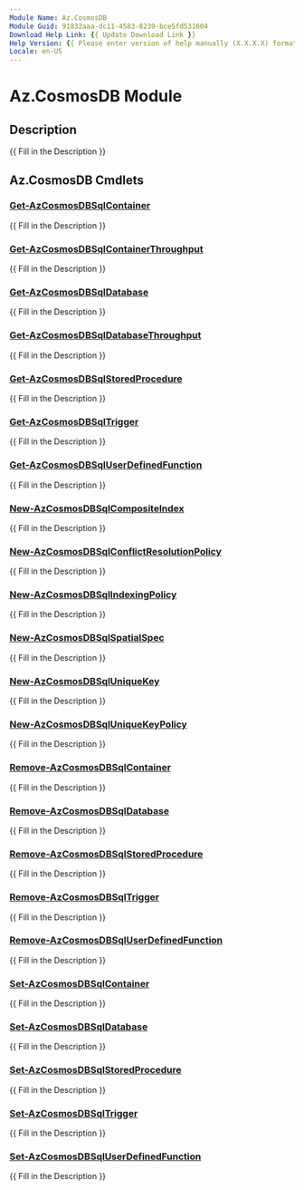 ```yaml
---
Module Name: Az.CosmosDB
Module Guid: 91832aaa-dc11-4583-8239-bce5fd531604
Download Help Link: {{ Update Download Link }}
Help Version: {{ Please enter version of help manually (X.X.X.X) format }}
Locale: en-US
---
```


# Az.CosmosDB Module
## Description
{{ Fill in the Description }}

## Az.CosmosDB Cmdlets
### [Get-AzCosmosDBSqlContainer](Get-AzCosmosDBSqlContainer.md)
{{ Fill in the Description }}

### [Get-AzCosmosDBSqlContainerThroughput](Get-AzCosmosDBSqlContainerThroughput.md)
{{ Fill in the Description }}

### [Get-AzCosmosDBSqlDatabase](Get-AzCosmosDBSqlDatabase.md)
{{ Fill in the Description }}

### [Get-AzCosmosDBSqlDatabaseThroughput](Get-AzCosmosDBSqlDatabaseThroughput.md)
{{ Fill in the Description }}

### [Get-AzCosmosDBSqlStoredProcedure](Get-AzCosmosDBSqlStoredProcedure.md)
{{ Fill in the Description }}

### [Get-AzCosmosDBSqlTrigger](Get-AzCosmosDBSqlTrigger.md)
{{ Fill in the Description }}

### [Get-AzCosmosDBSqlUserDefinedFunction](Get-AzCosmosDBSqlUserDefinedFunction.md)
{{ Fill in the Description }}

### [New-AzCosmosDBSqlCompositeIndex](New-AzCosmosDBSqlCompositeIndex.md)
{{ Fill in the Description }}

### [New-AzCosmosDBSqlConflictResolutionPolicy](New-AzCosmosDBSqlConflictResolutionPolicy.md)
{{ Fill in the Description }}

### [New-AzCosmosDBSqlIndexingPolicy](New-AzCosmosDBSqlIndexingPolicy.md)
{{ Fill in the Description }}

### [New-AzCosmosDBSqlSpatialSpec](New-AzCosmosDBSqlSpatialSpec.md)
{{ Fill in the Description }}

### [New-AzCosmosDBSqlUniqueKey](New-AzCosmosDBSqlUniqueKey.md)
{{ Fill in the Description }}

### [New-AzCosmosDBSqlUniqueKeyPolicy](New-AzCosmosDBSqlUniqueKeyPolicy.md)
{{ Fill in the Description }}

### [Remove-AzCosmosDBSqlContainer](Remove-AzCosmosDBSqlContainer.md)
{{ Fill in the Description }}

### [Remove-AzCosmosDBSqlDatabase](Remove-AzCosmosDBSqlDatabase.md)
{{ Fill in the Description }}

### [Remove-AzCosmosDBSqlStoredProcedure](Remove-AzCosmosDBSqlStoredProcedure.md)
{{ Fill in the Description }}

### [Remove-AzCosmosDBSqlTrigger](Remove-AzCosmosDBSqlTrigger.md)
{{ Fill in the Description }}

### [Remove-AzCosmosDBSqlUserDefinedFunction](Remove-AzCosmosDBSqlUserDefinedFunction.md)
{{ Fill in the Description }}

### [Set-AzCosmosDBSqlContainer](Set-AzCosmosDBSqlContainer.md)
{{ Fill in the Description }}

### [Set-AzCosmosDBSqlDatabase](Set-AzCosmosDBSqlDatabase.md)
{{ Fill in the Description }}

### [Set-AzCosmosDBSqlStoredProcedure](Set-AzCosmosDBSqlStoredProcedure.md)
{{ Fill in the Description }}

### [Set-AzCosmosDBSqlTrigger](Set-AzCosmosDBSqlTrigger.md)
{{ Fill in the Description }}

### [Set-AzCosmosDBSqlUserDefinedFunction](Set-AzCosmosDBSqlUserDefinedFunction.md)
{{ Fill in the Description }}

